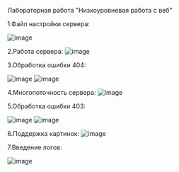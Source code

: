 Лабораторная работа "Низкоуровневая работа с веб"

1.Файл настройки сервера:

![image](https://user-images.githubusercontent.com/113033685/206653205-05aa6a21-92b4-475a-894f-640a896aeb2c.png)

2.Работа сервера:
![image](https://user-images.githubusercontent.com/113033685/206653267-20bda7d3-810e-45d5-9639-df162bed8493.png)

3.Обработка ошибки 404:

![image](https://user-images.githubusercontent.com/113033685/206653352-1f1b7529-3ccc-4e90-8ecd-f332660daa6e.png)
![image](https://user-images.githubusercontent.com/113033685/206653364-5b2d5db4-1b86-43ea-8049-8f838d723429.png)

4.Многопоточность сервера:
![image](https://user-images.githubusercontent.com/113033685/206653463-f891facd-4710-4f03-97c6-ea33cda5cbcb.png)

5.Обработка ошибки 403:

![image](https://user-images.githubusercontent.com/113033685/206653505-e83400b1-75a5-44fc-a12c-d103717bd762.png)
![image](https://user-images.githubusercontent.com/113033685/206653512-cfac21d1-9742-4cce-bc86-bb585d5142b9.png)

6.Поддержка картинок:
![image](https://user-images.githubusercontent.com/113033685/206653581-9d946d04-5305-4a78-bb88-76b9481c24b5.png)

7.Введение логов:

![image](https://user-images.githubusercontent.com/113033685/206653625-1f229fc7-c3ee-4e77-bde9-e8178e8bc057.png)
